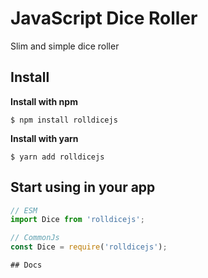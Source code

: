 # JavaScript Dice Roller

Slim and simple dice roller

## Install

**Install with npm**
```
$ npm install rolldicejs
```
**Install with yarn**
```
$ yarn add rolldicejs
```

## Start using in your app

```js
// ESM
import Dice from 'rolldicejs';

// CommonJs
const Dice = require('rolldicejs');

## Docs
